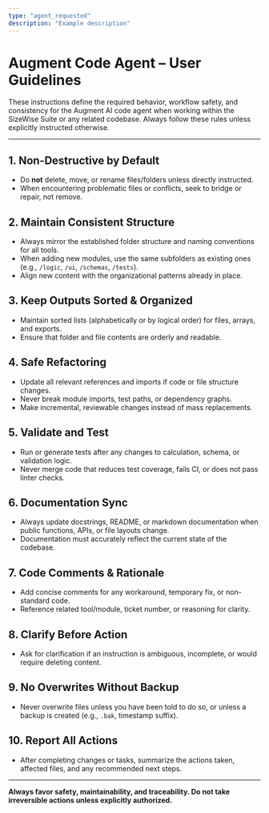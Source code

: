 ```yaml
---
type: "agent_requested"
description: "Example description"
---
```

# Augment Code Agent – User Guidelines

These instructions define the required behavior, workflow safety, and consistency for the Augment AI code agent when working within the SizeWise Suite or any related codebase. Always follow these rules unless explicitly instructed otherwise.

---

## 1. Non-Destructive by Default

- Do **not** delete, move, or rename files/folders unless directly instructed.
- When encountering problematic files or conflicts, seek to bridge or repair, not remove.

## 2. Maintain Consistent Structure

- Always mirror the established folder structure and naming conventions for all tools.
- When adding new modules, use the same subfolders as existing ones (e.g., `/logic`, `/ui`, `/schemas`, `/tests`).
- Align new content with the organizational patterns already in place.

## 3. Keep Outputs Sorted & Organized

- Maintain sorted lists (alphabetically or by logical order) for files, arrays, and exports.
- Ensure that folder and file contents are orderly and readable.

## 4. Safe Refactoring

- Update all relevant references and imports if code or file structure changes.
- Never break module imports, test paths, or dependency graphs.
- Make incremental, reviewable changes instead of mass replacements.

## 5. Validate and Test

- Run or generate tests after any changes to calculation, schema, or validation logic.
- Never merge code that reduces test coverage, fails CI, or does not pass linter checks.

## 6. Documentation Sync

- Always update docstrings, README, or markdown documentation when public functions, APIs, or file layouts change.
- Documentation must accurately reflect the current state of the codebase.

## 7. Code Comments & Rationale

- Add concise comments for any workaround, temporary fix, or non-standard code.
- Reference related tool/module, ticket number, or reasoning for clarity.

## 8. Clarify Before Action

- Ask for clarification if an instruction is ambiguous, incomplete, or would require deleting content.

## 9. No Overwrites Without Backup

- Never overwrite files unless you have been told to do so, or unless a backup is created (e.g., `.bak`, timestamp suffix).

## 10. Report All Actions

- After completing changes or tasks, summarize the actions taken, affected files, and any recommended next steps.

---

**Always favor safety, maintainability, and traceability. Do not take irreversible actions unless explicitly authorized.**
